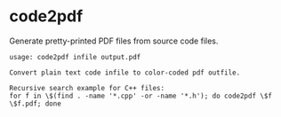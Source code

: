 # code2pdf

Generate pretty-printed PDF files from source code files.

```
usage: code2pdf infile output.pdf

Convert plain text code infile to color-coded pdf outfile.

Recursive search example for C++ files:
for f in \$(find . -name '*.cpp' -or -name '*.h'); do code2pdf \$f \$f.pdf; done

```


